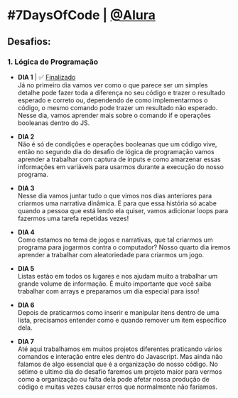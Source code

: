 # #7DaysOfCode | [@Alura](https://7daysofcode.io/)

## Desafios:

### 1. Lógica de Programação

* **DIA 1** | ✅ [Finalizado](https://github.com/luisatriers/7DaysOfCode/blob/main/LogicaDeProgramacao/diaUm.js)<br>
Já no primeiro dia vamos ver como o que parece ser um simples detalhe pode fazer toda a diferença no seu código e trazer o resultado esperado e correto ou, dependendo de como implementarmos o código, o mesmo comando pode trazer um resultado não esperado. Nesse dia, vamos aprender mais sobre o comando if e operações booleanas dentro do JS.

* **DIA 2**<br>
Não é só de condições e operações booleanas que um código vive, então no segundo dia do desafio de lógica de programação vamos aprender a trabalhar com captura de inputs e como amarzenar essas informações em variáveis para usarmos durante a execução do nosso programa.

* **DIA 3**<br>
Nesse dia vamos juntar tudo o que vimos nos dias anteriores para criarmos uma narrativa dinâmica. E para que essa história só acabe quando a pessoa que está lendo ela quiser, vamos adicionar loops para fazermos uma tarefa repetidas vezes!

* **DIA 4**<br>
Como estamos no tema de jogos e narrativas, que tal criarmos um programa para jogarmos contra o computador? Nosso quarto dia iremos aprender a trabalhar com aleatoriedade para criarmos um jogo.

* **DIA 5**<br>
Listas estão em todos os lugares e nos ajudam muito a trabalhar um grande volume de informação. É muito importante que você saiba trabalhar com arrays e preparamos um dia especial para isso!

* **DIA 6**<br>
Depois de praticarmos como inserir e manipular itens dentro de uma lista, precisamos entender como e quando remover um item especifico dela.

* **DIA 7**<br>
Até aqui trabalhamos em muitos projetos diferentes praticando vários comandos e interação entre eles dentro do Javascript. Mas ainda não falamos de algo essencial que é a organização do nosso código. No sétimo e ultimo dia do desafio faremos um projeto maior para vermos como a organização ou falta dela pode afetar nossa produção de código e muitas vezes causar erros que normalmente não fariamos.
